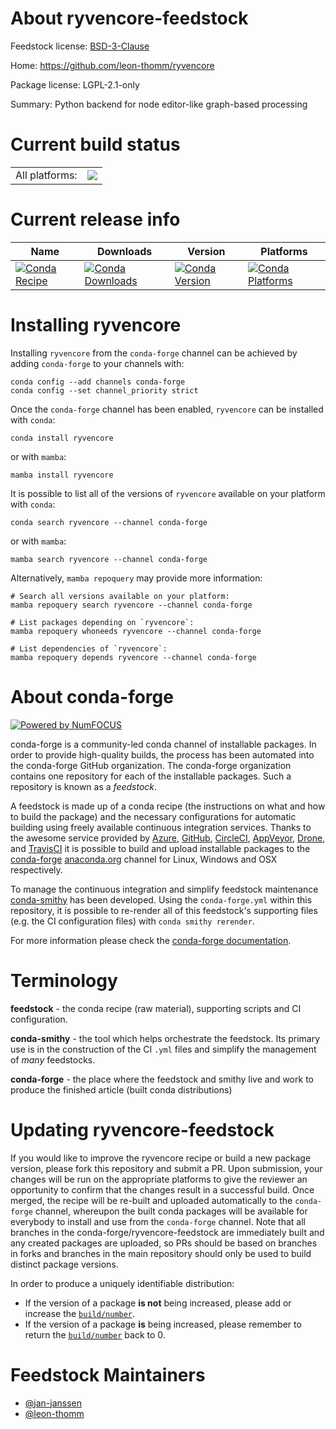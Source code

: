 About ryvencore-feedstock
=========================

Feedstock license: [BSD-3-Clause](https://github.com/conda-forge/ryvencore-feedstock/blob/main/LICENSE.txt)

Home: https://github.com/leon-thomm/ryvencore

Package license: LGPL-2.1-only

Summary: Python backend for node editor-like graph-based processing

Current build status
====================


<table><tr><td>All platforms:</td>
    <td>
      <a href="https://dev.azure.com/conda-forge/feedstock-builds/_build/latest?definitionId=15116&branchName=main">
        <img src="https://dev.azure.com/conda-forge/feedstock-builds/_apis/build/status/ryvencore-feedstock?branchName=main">
      </a>
    </td>
  </tr>
</table>

Current release info
====================

| Name | Downloads | Version | Platforms |
| --- | --- | --- | --- |
| [![Conda Recipe](https://img.shields.io/badge/recipe-ryvencore-green.svg)](https://anaconda.org/conda-forge/ryvencore) | [![Conda Downloads](https://img.shields.io/conda/dn/conda-forge/ryvencore.svg)](https://anaconda.org/conda-forge/ryvencore) | [![Conda Version](https://img.shields.io/conda/vn/conda-forge/ryvencore.svg)](https://anaconda.org/conda-forge/ryvencore) | [![Conda Platforms](https://img.shields.io/conda/pn/conda-forge/ryvencore.svg)](https://anaconda.org/conda-forge/ryvencore) |

Installing ryvencore
====================

Installing `ryvencore` from the `conda-forge` channel can be achieved by adding `conda-forge` to your channels with:

```
conda config --add channels conda-forge
conda config --set channel_priority strict
```

Once the `conda-forge` channel has been enabled, `ryvencore` can be installed with `conda`:

```
conda install ryvencore
```

or with `mamba`:

```
mamba install ryvencore
```

It is possible to list all of the versions of `ryvencore` available on your platform with `conda`:

```
conda search ryvencore --channel conda-forge
```

or with `mamba`:

```
mamba search ryvencore --channel conda-forge
```

Alternatively, `mamba repoquery` may provide more information:

```
# Search all versions available on your platform:
mamba repoquery search ryvencore --channel conda-forge

# List packages depending on `ryvencore`:
mamba repoquery whoneeds ryvencore --channel conda-forge

# List dependencies of `ryvencore`:
mamba repoquery depends ryvencore --channel conda-forge
```


About conda-forge
=================

[![Powered by
NumFOCUS](https://img.shields.io/badge/powered%20by-NumFOCUS-orange.svg?style=flat&colorA=E1523D&colorB=007D8A)](https://numfocus.org)

conda-forge is a community-led conda channel of installable packages.
In order to provide high-quality builds, the process has been automated into the
conda-forge GitHub organization. The conda-forge organization contains one repository
for each of the installable packages. Such a repository is known as a *feedstock*.

A feedstock is made up of a conda recipe (the instructions on what and how to build
the package) and the necessary configurations for automatic building using freely
available continuous integration services. Thanks to the awesome service provided by
[Azure](https://azure.microsoft.com/en-us/services/devops/), [GitHub](https://github.com/),
[CircleCI](https://circleci.com/), [AppVeyor](https://www.appveyor.com/),
[Drone](https://cloud.drone.io/welcome), and [TravisCI](https://travis-ci.com/)
it is possible to build and upload installable packages to the
[conda-forge](https://anaconda.org/conda-forge) [anaconda.org](https://anaconda.org/)
channel for Linux, Windows and OSX respectively.

To manage the continuous integration and simplify feedstock maintenance
[conda-smithy](https://github.com/conda-forge/conda-smithy) has been developed.
Using the ``conda-forge.yml`` within this repository, it is possible to re-render all of
this feedstock's supporting files (e.g. the CI configuration files) with ``conda smithy rerender``.

For more information please check the [conda-forge documentation](https://conda-forge.org/docs/).

Terminology
===========

**feedstock** - the conda recipe (raw material), supporting scripts and CI configuration.

**conda-smithy** - the tool which helps orchestrate the feedstock.
                   Its primary use is in the construction of the CI ``.yml`` files
                   and simplify the management of *many* feedstocks.

**conda-forge** - the place where the feedstock and smithy live and work to
                  produce the finished article (built conda distributions)


Updating ryvencore-feedstock
============================

If you would like to improve the ryvencore recipe or build a new
package version, please fork this repository and submit a PR. Upon submission,
your changes will be run on the appropriate platforms to give the reviewer an
opportunity to confirm that the changes result in a successful build. Once
merged, the recipe will be re-built and uploaded automatically to the
`conda-forge` channel, whereupon the built conda packages will be available for
everybody to install and use from the `conda-forge` channel.
Note that all branches in the conda-forge/ryvencore-feedstock are
immediately built and any created packages are uploaded, so PRs should be based
on branches in forks and branches in the main repository should only be used to
build distinct package versions.

In order to produce a uniquely identifiable distribution:
 * If the version of a package **is not** being increased, please add or increase
   the [``build/number``](https://docs.conda.io/projects/conda-build/en/latest/resources/define-metadata.html#build-number-and-string).
 * If the version of a package **is** being increased, please remember to return
   the [``build/number``](https://docs.conda.io/projects/conda-build/en/latest/resources/define-metadata.html#build-number-and-string)
   back to 0.

Feedstock Maintainers
=====================

* [@jan-janssen](https://github.com/jan-janssen/)
* [@leon-thomm](https://github.com/leon-thomm/)

